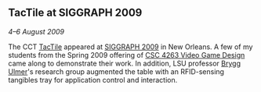 ## TacTile at SIGGRAPH 2009

*4&ndash;6 August 2009*

The CCT [TacTile][] appeared at [SIGGRAPH 2009][siggraph09] in New Orleans. A few of my students from the Spring 2009 offering of [CSC 4263 Video Game Design][csc4263] came along to demonstrate their work. In addition, LSU professor [Brygg Ulmer][ullmer]'s research group augmented the table with an RFID-sensing tangibles tray for application control and interaction.

[tactile]:    research.html#tactile
[siggraph09]: http://www.siggraph.org/s2009/
[csc4263]:    courses.html#csc4263
[ullmer]:     http://www.csc.lsu.edu/~ullmer/

